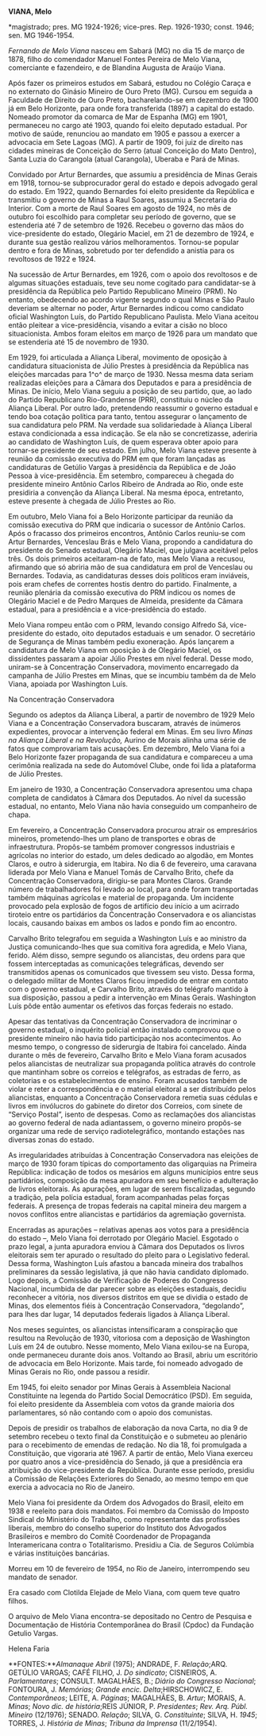 **VIANA, Melo**

\*magistrado; pres. MG 1924-1926; vice-pres. Rep. 1926-1930; const.
1946; sen. MG 1946-1954.

*Fernando de Melo Viana* nasceu em Sabará (MG) no dia 15 de março de
1878, filho do comendador Manuel Fontes Pereira de Melo Viana,
comerciante e fazendeiro, e de Blandina Augusta de Araújo Viana.

Após fazer os primeiros estudos em Sabará, estudou no Colégio Caraça e
no externato do Ginásio Mineiro de Ouro Preto (MG). Cursou em seguida a
Faculdade de Direito de Ouro Preto, bacharelando-se em dezembro de 1900
já em Belo Horizonte, para onde fora transferida (1897) a capital do
estado. Nomeado promotor da comarca de Mar de Espanha (MG) em 1901,
permaneceu no cargo até 1903, quando foi eleito deputado estadual. Por
motivo de saúde, renunciou ao mandato em 1905 e passou a exercer a
advocacia em Sete Lagoas (MG). A partir de 1909, foi juiz de direito nas
cidades mineiras de Conceição do Serro (atual Conceição do Mato Dentro),
Santa Luzia do Carangola (atual Carangola), Uberaba e Pará de Minas.

Convidado por Artur Bernardes, que assumiu a presidência de Minas Gerais
em 1918, tornou-se subprocurador geral do estado e depois advogado geral
do estado. Em 1922, quando Bernardes foi eleito presidente da República
e transmitiu o governo de Minas a Raul Soares, assumiu a Secretaria do
Interior. Com a morte de Raul Soares em agosto de 1924, no mês de
outubro foi escolhido para completar seu período de governo, que se
estenderia até 7 de setembro de 1926. Recebeu o governo das mãos do
vice-presidente do estado, Olegário Maciel, em 21 de dezembro de 1924, e
durante sua gestão realizou vários melhoramentos. Tornou-se popular
dentro e fora de Minas, sobretudo por ter defendido a anistia para os
revoltosos de 1922 e 1924.

Na sucessão de Artur Bernardes, em 1926, com o apoio dos revoltosos e de
algumas situações estaduais, teve seu nome cogitado para candidatar-se à
presidência da República pelo Partido Republicano Mineiro (PRM). No
entanto, obedecendo ao acordo vigente segundo o qual Minas e São Paulo
deveriam se alternar no poder, Artur Bernardes indicou como candidato
oficial Washington Luís, do Partido Republicano Paulista. Melo Viana
aceitou então pleitear a vice-presidência, visando a evitar a cisão no
bloco situacionista. Ambos foram eleitos em março de 1926 para um
mandato que se estenderia até 15 de novembro de 1930.

Em 1929, foi articulada a Aliança Liberal, movimento de oposição à
candidatura situacionista de Júlio Prestes à presidência da República
nas eleições marcadas para 1^o^ de março de 1930. Nessa mesma data
seriam realizadas eleições para a Câmara dos Deputados e para a
presidência de Minas. De início, Melo Viana seguiu a posição de seu
partido, que, ao lado do Partido Republicano Rio-Grandense (PRR),
constituiu o núcleo da Aliança Liberal. Por outro lado, pretendendo
reassumir o governo estadual e tendo boa cotação política para tanto,
tentou assegurar o lançamento de sua candidatura pelo PRM. Na verdade
sua solidariedade à Aliança Liberal estava condicionada a essa
indicação. Se ela não se concretizasse, aderiria ao candidato de
Washington Luís, de quem esperava obter apoio para tornar-se presidente
de seu estado. Em julho, Melo Viana esteve presente à reunião da
comissão executiva do PRM em que foram lançadas as candidaturas de
Getúlio Vargas à presidência da República e de João Pessoa à
vice-presidência. Em setembro, compareceu à chegada do presidente
mineiro Antônio Carlos Ribeiro de Andrada ao Rio, onde este presidiria a
convenção da Aliança Liberal. Na mesma época, entretanto, esteve
presente à chegada de Júlio Prestes ao Rio.

Em outubro, Melo Viana foi a Belo Horizonte participar da reunião da
comissão executiva do PRM que indicaria o sucessor de Antônio Carlos.
Após o fracasso dos primeiros encontros, Antônio Carlos reuniu-se com
Artur Bernardes, Venceslau Brás e Melo Viana, propondo a candidatura do
presidente do Senado estadual, Olegário Maciel, que julgava aceitável
pelos três. Os dois primeiros aceitaram-na de fato, mas Melo Viana a
recusou, afirmando que só abriria mão de sua candidatura em prol de
Venceslau ou Bernardes. Todavia, as candidaturas desses dois políticos
eram inviáveis, pois eram chefes de correntes hostis dentro do partido.
Finalmente, a reunião plenária da comissão executiva do PRM indicou os
nomes de Olegário Maciel e de Pedro Marques de Almeida, presidente da
Câmara estadual, para a presidência e a vice-presidência do estado.

Melo Viana rompeu então com o PRM, levando consigo Alfredo Sá,
vice-presidente do estado, oito deputados estaduais e um senador. O
secretário de Segurança de Minas também pediu exoneração. Após lançarem
a candidatura de Melo Viana em oposição à de Olegário Maciel, os
dissidentes passaram a apoiar Júlio Prestes em nível federal. Desse
modo, uniram-se à Concentração Conservadora, movimento encarregado da
campanha de Júlio Prestes em Minas, que se incumbiu também da de Melo
Viana, apoiada por Washington Luís.

Na Concentração Conservadora

Segundo os adeptos da Aliança Liberal, a partir de novembro de 1929 Melo
Viana e a Concentração Conservadora buscaram, através de inúmeros
expedientes, provocar a intervenção federal em Minas. Em seu livro
*Minas* *na Aliança Liberal e na Revolução,* Aurino de Morais alinha uma
série de fatos que comprovariam tais acusações. Em dezembro, Melo Viana
foi a Belo Horizonte fazer propaganda de sua candidatura e compareceu a
uma cerimônia realizada na sede do Automóvel Clube, onde foi lida a
plataforma de Júlio Prestes.

Em janeiro de 1930, a Concentração Conservadora apresentou uma chapa
completa de candidatos à Câmara dos Deputados. Ao nível da sucessão
estadual, no entanto, Melo Viana não havia conseguido um companheiro de
chapa.

Em fevereiro, a Concentração Conservadora procurou atrair os empresários
mineiros, prometendo-lhes um plano de transportes e obras de
infraestrutura. Propôs-se também promover congressos industriais e
agrícolas no interior do estado, um deles dedicado ao algodão, em Montes
Claros, e outro à siderurgia, em Itabira. No dia 6 de fevereiro, uma
caravana liderada por Melo Viana e Manuel Tomás de Carvalho Brito, chefe
da Concentração Conservadora, dirigiu-se para Montes Claros. Grande
número de trabalhadores foi levado ao local, para onde foram
transportadas também máquinas agrícolas e material de propaganda. Um
incidente provocado pela explosão de fogos de artifício deu início a um
acirrado tiroteio entre os partidários da Concentração Conservadora e os
aliancistas locais, causando baixas em ambos os lados e pondo fim ao
encontro.

Carvalho Brito telegrafou em seguida a Washington Luís e ao ministro da
Justiça comunicando-lhes que sua comitiva fora agredida, e Melo Viana,
ferido. Além disso, sempre segundo os aliancistas, deu ordens para que
fossem interceptadas as comunicações telegráficas, devendo ser
transmitidos apenas os comunicados que tivessem seu visto. Dessa forma,
o delegado militar de Montes Claros ficou impedido de entrar em contato
com o governo estadual, e Carvalho Brito, através do telégrafo mantido à
sua disposição, passou a pedir a intervenção em Minas Gerais. Washington
Luís pôde então aumentar os efetivos das forças federais no estado.

Apesar das tentativas da Concentração Conservadora de incriminar o
governo estadual, o inquérito policial então instalado comprovou que o
presidente mineiro não havia tido participação nos acontecimentos. Ao
mesmo tempo, o congresso de siderurgia de Itabira foi cancelado. Ainda
durante o mês de fevereiro, Carvalho Brito e Melo Viana foram acusados
pelos aliancistas de neutralizar sua propaganda política através do
controle que mantinham sobre os correios e telégrafos, as estradas de
ferro, as coletorias e os estabelecimentos de ensino. Foram acusados
também de violar e reter a correspondência e o material eleitoral a ser
distribuído pelos aliancistas, enquanto a Concentração Conservadora
remetia suas cédulas e livros em invólucros do gabinete do diretor dos
Correios, com sinete de “Serviço Postal”, isento de despesas. Como as
reclamações dos aliancistas ao governo federal de nada adiantassem, o
governo mineiro propôs-se organizar uma rede de serviço
radiotelegráfico, montando estações nas diversas zonas do estado.

As irregularidades atribuídas à Concentração Conservadora nas eleições
de março de 1930 foram típicas do comportamento das oligarquias na
Primeira República: indicação de todos os mesários em alguns municípios
entre seus partidários, composição da mesa apuradora em seu benefício e
adulteração de livros eleitorais. As apurações, em lugar de serem
fiscalizadas, segundo a tradição, pela polícia estadual, foram
acompanhadas pelas forças federais. A presença de tropas federais na
capital mineira deu margem a novos conflitos entre aliancistas e
partidários da agremiação governista.

Encerradas as apurações – relativas apenas aos votos para a presidência
do estado –, Melo Viana foi derrotado por Olegário Maciel. Esgotado o
prazo legal, a junta apuradora enviou à Câmara dos Deputados os livros
eleitorais sem ter apurado o resultado do pleito para o Legislativo
federal. Dessa forma, Washington Luís afastou a bancada mineira dos
trabalhos preliminares da sessão legislativa, já que não havia candidato
diplomado. Logo depois, a Comissão de Verificação de Poderes do
Congresso Nacional, incumbida de dar parecer sobre as eleições
estaduais, decidiu reconhecer a vitória, nos diversos distritos em que
se dividia o estado de Minas, dos elementos fiéis à Concentração
Conservadora, “degolando”, para lhes dar lugar, 14 deputados federais
ligados à Aliança Liberal.

Nos meses seguintes, os aliancistas intensificaram a conspiração que
resultou na Revolução de 1930, vitoriosa com a deposição de Washington
Luís em 24 de outubro. Nesse momento, Melo Viana exilou-se na Europa,
onde permaneceu durante dois anos. Voltando ao Brasil, abriu um
escritório de advocacia em Belo Horizonte. Mais tarde, foi nomeado
advogado de Minas Gerais no Rio, onde passou a residir.

Em 1945, foi eleito senador por Minas Gerais à Assembleia Nacional
Constituinte na legenda do Partido Social Democrático (PSD). Em seguida,
foi eleito presidente da Assembleia com votos da grande maioria dos
parlamentares, só não contando com o apoio dos comunistas.

Depois de presidir os trabalhos de elaboração da nova Carta, no dia 9 de
setembro recebeu o texto final da Constituição e o submeteu ao plenário
para o recebimento de emendas de redação. No dia 18, foi promulgada a
Constituição, que vigoraria até 1967. A partir de então, Melo Viana
exerceu por quatro anos a vice-presidência do Senado, já que a
presidência era atribuição do vice-presidente da República. Durante esse
período, presidiu a Comissão de Relações Exteriores do Senado, ao mesmo
tempo em que exercia a advocacia no Rio de Janeiro.

Melo Viana foi presidente da Ordem dos Advogados do Brasil, eleito em
1938 e reeleito para dois mandatos. Foi membro da Comissão do Imposto
Sindical do Ministério do Trabalho, como representante das profissões
liberais, membro do conselho superior do Instituto dos Advogados
Brasileiros e membro do Comitê Coordenador de Propaganda Interamericana
contra o Totalitarismo. Presidiu a Cia. de Seguros Colúmbia e várias
instituições bancárias.

Morreu em 10 de fevereiro de 1954, no Rio de Janeiro, interrompendo seu
mandato de senador.

Era casado com Clotilda Elejade de Melo Viana, com quem teve quatro
filhos.

O arquivo de Melo Viana encontra-se depositado no Centro de Pesquisa e
Documentação de História Contemporânea do Brasil (Cpdoc) da Fundação
Getulio Vargas.

Helena Faria

**FONTES:***Almanaque Abril* (1975); ANDRADE, F. *Relação*;ARQ. GETÚLIO
VARGAS; CAFÉ FILHO, J. *Do sindicato*; CISNEIROS, A. *Parlamentares*;
CONSULT. MAGALHÃES, B.; *Diário do Congresso Nacional*; FONTOURA, J.
*Memórias*; *Grande encic. Delta*;HIRSCHOWICZ, E. *Contemporâneos*;
LEITE, A. *Páginas*; MAGALHÃES, B. *Artur*; MORAIS, A. *Minas*; *Novo
dic. de história*;REIS JÚNIOR, P. *Presidentes*; *Rev. Arq. Públ.
Mineiro* (12/1976); SENADO. *Relação*; SILVA, G. *Constituinte*; SILVA,
H. *1945*; TORRES, J. *História* *de Minas*; *Tribuna da Imprensa*
(11/2/1954).
